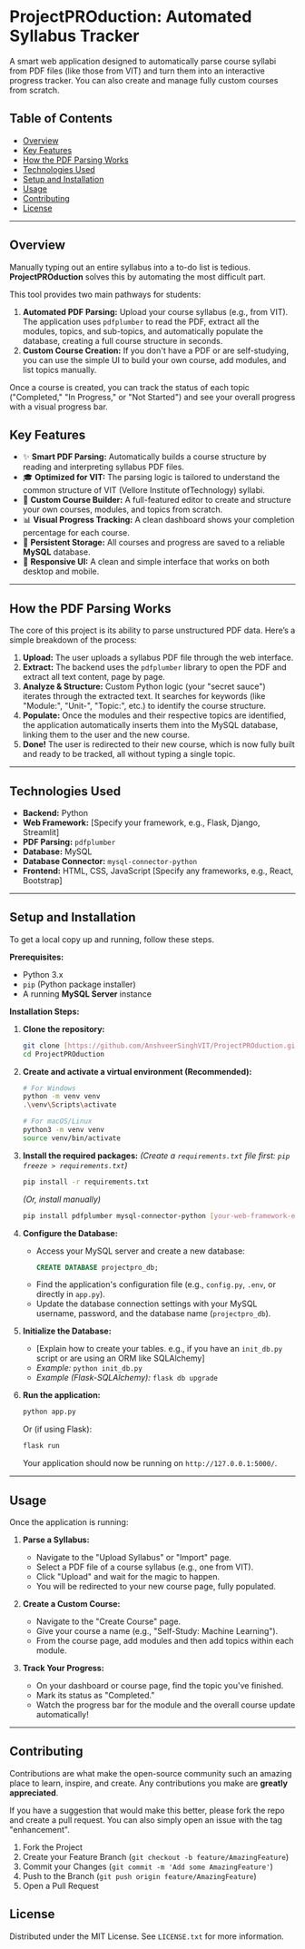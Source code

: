 # ProjectPROduction: Automated Syllabus Tracker

A smart web application designed to automatically parse course syllabi from PDF files (like those from VIT) and turn them into an interactive progress tracker. You can also create and manage fully custom courses from scratch.



## Table of Contents

- [Overview](#overview)
- [Key Features](#key-features)
- [How the PDF Parsing Works](#how-the-pdf-parsing-works)
- [Technologies Used](#technologies-used)
- [Setup and Installation](#setup-and-installation)
- [Usage](#usage)
- [Contributing](#contributing)
- [License](#license)

---

## Overview

Manually typing out an entire syllabus into a to-do list is tedious. **ProjectPROduction** solves this by automating the most difficult part.

This tool provides two main pathways for students:

1.  **Automated PDF Parsing:** Upload your course syllabus (e.g., from VIT). The application uses `pdfplumber` to read the PDF, extract all the modules, topics, and sub-topics, and automatically populate the database, creating a full course structure in seconds.
2.  **Custom Course Creation:** If you don't have a PDF or are self-studying, you can use the simple UI to build your own course, add modules, and list topics manually.

Once a course is created, you can track the status of each topic ("Completed," "In Progress," or "Not Started") and see your overall progress with a visual progress bar.

## Key Features

* ✨ **Smart PDF Parsing:** Automatically builds a course structure by reading and interpreting syllabus PDF files.
* 🎓 **Optimized for VIT:** The parsing logic is tailored to understand the common structure of VIT (Vellore Institute ofTechnology) syllabi.
* 📝 **Custom Course Builder:** A full-featured editor to create and structure your own courses, modules, and topics from scratch.
* 📊 **Visual Progress Tracking:** A clean dashboard shows your completion percentage for each course.
* 💾 **Persistent Storage:** All courses and progress are saved to a reliable **MySQL** database.
* 📱 **Responsive UI:** A clean and simple interface that works on both desktop and mobile.

---

## How the PDF Parsing Works

The core of this project is its ability to parse unstructured PDF data. Here’s a simple breakdown of the process:

1.  **Upload:** The user uploads a syllabus PDF file through the web interface.
2.  **Extract:** The backend uses the `pdfplumber` library to open the PDF and extract all text content, page by page.
3.  **Analyze & Structure:** Custom Python logic (your "secret sauce") iterates through the extracted text. It searches for keywords (like "Module:", "Unit-", "Topic:", etc.) to identify the course structure.
4.  **Populate:** Once the modules and their respective topics are identified, the application automatically inserts them into the MySQL database, linking them to the user and the new course.
5.  **Done!** The user is redirected to their new course, which is now fully built and ready to be tracked, all without typing a single topic.

---

## Technologies Used

* **Backend:** Python
* **Web Framework:** [Specify your framework, e.g., Flask, Django, Streamlit]
* **PDF Parsing:** `pdfplumber`
* **Database:** MySQL
* **Database Connector:** `mysql-connector-python`
* **Frontend:** HTML, CSS, JavaScript [Specify any frameworks, e.g., React, Bootstrap]

---

## Setup and Installation

To get a local copy up and running, follow these steps.

**Prerequisites:**

* Python 3.x
* `pip` (Python package installer)
* A running **MySQL Server** instance

**Installation Steps:**

1.  **Clone the repository:**
    ```sh
    git clone [https://github.com/AnshveerSinghVIT/ProjectPROduction.git](https://github.com/AnshveerSinghVIT/ProjectPROduction.git)
    cd ProjectPROduction
    ```

2.  **Create and activate a virtual environment (Recommended):**
    ```sh
    # For Windows
    python -m venv venv
    .\venv\Scripts\activate

    # For macOS/Linux
    python3 -m venv venv
    source venv/bin/activate
    ```

3.  **Install the required packages:**
    *(Create a `requirements.txt` file first: `pip freeze > requirements.txt`)*
    ```sh
    pip install -r requirements.txt
    ```
    *(Or, install manually)*
    ```sh
    pip install pdfplumber mysql-connector-python [your-web-framework-e.g.-flask]
    ```

4.  **Configure the Database:**
    * Access your MySQL server and create a new database:
        ```sql
        CREATE DATABASE projectpro_db;
        ```
    * Find the application's configuration file (e.g., `config.py`, `.env`, or directly in `app.py`).
    * Update the database connection settings with your MySQL username, password, and the database name (`projectpro_db`).

5.  **Initialize the Database:**
    * [Explain how to create your tables. e.g., if you have an `init_db.py` script or are using an ORM like SQLAlchemy]
    * *Example:* `python init_db.py`
    * *Example (Flask-SQLAlchemy):* `flask db upgrade`

6.  **Run the application:**
    ```sh
    python app.py
    ```
    Or (if using Flask):
    ```sh
    flask run
    ```
    Your application should now be running on `http://127.0.0.1:5000/`.

---

## Usage

Once the application is running:

1.  **Parse a Syllabus:**
    * Navigate to the "Upload Syllabus" or "Import" page.
    * Select a PDF file of a course syllabus (e.g., one from VIT).
    * Click "Upload" and wait for the magic to happen.
    * You will be redirected to your new course page, fully populated.

2.  **Create a Custom Course:**
    * Navigate to the "Create Course" page.
    * Give your course a name (e.g., "Self-Study: Machine Learning").
    * From the course page, add modules and then add topics within each module.

3.  **Track Your Progress:**
    * On your dashboard or course page, find the topic you've finished.
    * Mark its status as "Completed."
    * Watch the progress bar for the module and the overall course update automatically!

---

## Contributing

Contributions are what make the open-source community such an amazing place to learn, inspire, and create. Any contributions you make are **greatly appreciated**.

If you have a suggestion that would make this better, please fork the repo and create a pull request. You can also simply open an issue with the tag "enhancement".

1.  Fork the Project
2.  Create your Feature Branch (`git checkout -b feature/AmazingFeature`)
3.  Commit your Changes (`git commit -m 'Add some AmazingFeature'`)
4.  Push to the Branch (`git push origin feature/AmazingFeature`)
5.  Open a Pull Request

## License

Distributed under the MIT License. See `LICENSE.txt` for more information.
